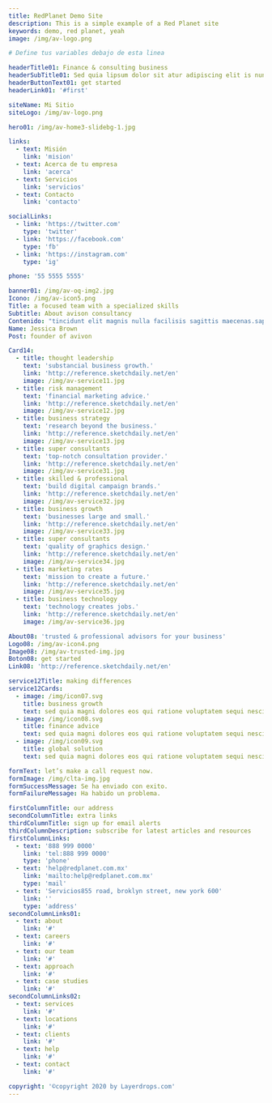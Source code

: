 ```yaml
---
title: RedPlanet Demo Site
description: This is a simple example of a Red Planet site
keywords: demo, red planet, yeah
image: /img/av-logo.png

# Define tus variables debajo de esta linea

headerTitle01: Finance & consulting business
headerSubTitle01: Sed quia lipsum dolor sit atur adipiscing elit is nunc quia tellus sed ligula porta ultricies.
headerButtonText01: get started
headerLink01: '#first'

siteName: Mi Sitio
siteLogo: /img/av-logo.png

hero01: /img/av-home3-slidebg-1.jpg

links:
  - text: Misión
    link: 'mision'
  - text: Acerca de tu empresa
    link: 'acerca'
  - text: Servicios
    link: 'servicios'
  - text: Contacto
    link: 'contacto'

socialLinks:
  - link: 'https://twitter.com'
    type: 'twitter'
  - link: 'https://facebook.com'
    type: 'fb'
  - link: 'https://instagram.com'
    type: 'ig'

phone: '55 5555 5555'

banner01: /img/av-oq-img2.jpg
Icono: /img/av-icon5.png
Title: a focused team with a specialized skills
Subtitle: About avison consultancy
Contenido: "tincidunt elit magnis nulla facilisis sagittis maecenas.sapien nunc amet ultrices, doloresi ipsum velit purus aliquet, massa fringilla leo orci. lorem ipsum dolors sit amet elit magni amet ultrices purus aliquet."
Name: Jessica Brown
Post: founder of avivon

Card14:
  - title: thought leadership
    text: 'substancial business growth.'
    link: 'http://reference.sketchdaily.net/en'
    image: /img/av-service11.jpg
  - title: risk management
    text: 'financial marketing advice.'
    link: 'http://reference.sketchdaily.net/en'
    image: /img/av-service12.jpg
  - title: business strategy
    text: 'research beyond the business.'
    link: 'http://reference.sketchdaily.net/en'
    image: /img/av-service13.jpg
  - title: super consultants
    text: 'top-notch consultation provider.'
    link: 'http://reference.sketchdaily.net/en'
    image: /img/av-service31.jpg
  - title: skilled & professional
    text: 'build digital campaign brands.'
    link: 'http://reference.sketchdaily.net/en'
    image: /img/av-service32.jpg
  - title: business growth
    text: 'businesses large and small.'
    link: 'http://reference.sketchdaily.net/en'
    image: /img/av-service33.jpg
  - title: super consultants
    text: 'quality of graphics design.'
    link: 'http://reference.sketchdaily.net/en'
    image: /img/av-service34.jpg
  - title: marketing rates
    text: 'mission to create a future.'
    link: 'http://reference.sketchdaily.net/en'
    image: /img/av-service35.jpg
  - title: business technology
    text: 'technology creates jobs.'
    link: 'http://reference.sketchdaily.net/en'
    image: /img/av-service36.jpg

About08: 'trusted & professional advisors for your business'
Logo08: /img/av-icon4.png
Image08: /img/av-trusted-img.jpg
Boton08: get started
Link08: 'http://reference.sketchdaily.net/en'

service12Title: making differences
service12Cards:
  - image: /img/icon07.svg
    title: business growth
    text: sed quia magni dolores eos qui ratione voluptatem sequi nesciunt eque porro.
  - image: /img/icon08.svg
    title: finance advice
    text: sed quia magni dolores eos qui ratione voluptatem sequi nesciunt eque porro.
  - image: /img/icon09.svg
    title: global solution
    text: sed quia magni dolores eos qui ratione voluptatem sequi nesciunt eque porro.

formText: let’s make a call request now.
formImage: /img/clta-img.jpg
formSuccessMessage: Se ha enviado con exito.
formFailureMessage: Ha habido un problema.

firstColumnTitle: our address
secondColumnTitle: extra links
thirdColumnTitle: sign up for email alerts
thirdColumnDescription: subscribe for latest articles and resources
firstColumnLinks:
  - text: '888 999 0000'
    link: 'tel:888 999 0000'
    type: 'phone'
  - text: 'help@redplanet.com.mx'
    link: 'mailto:help@redplanet.com.mx'
    type: 'mail'
  - text: 'Servicios855 road, broklyn street, new york 600'
    link: ''
    type: 'address'
secondColumnLinks01:
  - text: about
    link: '#'
  - text: careers
    link: '#'
  - text: our team
    link: '#'
  - text: approach
    link: '#'
  - text: case studies
    link: '#'
secondColumnLinks02:
  - text: services
    link: '#'
  - text: locations
    link: '#'
  - text: clients
    link: '#'
  - text: help
    link: '#'
  - text: contact
    link: '#'

copyright: '©copyright 2020 by Layerdrops.com'
---
```


<!-- Define tus componentes aquí-->
<div>
<navigation-01 :site-name="siteName" :site-logo="siteLogo" :links="links" :social-links="socialLinks" :phone="phone" body-classes="border-opacity-50 border-gray-500 fixed top-0 left-0 w-full"></navigation-01>
<header-03 :title="headerTitle01" :sub-title="headerSubTitle01" :image="hero01" :button-text="headerButtonText01" :link="headerLink01" ></header-03>
<about-06 :image="banner01" :title="Title" :subtitle="Subtitle" :content="Contenido" :name="Name" :post="Post" :icon="Icono" ></about-06>
<service-14 :cards="Card14"></service-14>
<about-08 :title="About08" :logo="Logo08" :image="Image08" :button-text="Boton08" :link="Link08" parallax></about-08>
<service-12 :title="service12Title" :cards="service12Cards" ></service-12>
<form-01 :text="formText" :image="formImage" :success-message="formSuccessMessage" :failure-message="formFailureMessage" tel body-classes="bg-gray-100" ></form-01>
<footer-02 :first-column-title="firstColumnTitle" :second-column-title="secondColumnTitle" :third-column-title="thirdColumnTitle" :copyright="copyright" :third-column-description="thirdColumnDescription" :first-column-links="firstColumnLinks" :second-column-links01="secondColumnLinks01" :second-column-links02="secondColumnLinks02" :social-links="socialLinks" ></footer-02>
</div>
